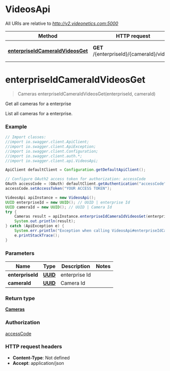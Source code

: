 # VideosApi

All URIs are relative to *http://v2.videonetics.com:5000*

Method | HTTP request | Description
------------- | ------------- | -------------
[**enterpriseIdCameraIdVideosGet**](VideosApi.md#enterpriseIdCameraIdVideosGet) | **GET** /{enterpriseId}/{cameraId}/videos | Get all cameras for a enterprise

<a name="enterpriseIdCameraIdVideosGet"></a>
# **enterpriseIdCameraIdVideosGet**
> Cameras enterpriseIdCameraIdVideosGet(enterpriseId, cameraId)

Get all cameras for a enterprise

List all cameras for a enterprise.

### Example
```java
// Import classes:
//import io.swagger.client.ApiClient;
//import io.swagger.client.ApiException;
//import io.swagger.client.Configuration;
//import io.swagger.client.auth.*;
//import io.swagger.client.api.VideosApi;

ApiClient defaultClient = Configuration.getDefaultApiClient();

// Configure OAuth2 access token for authorization: accessCode
OAuth accessCode = (OAuth) defaultClient.getAuthentication("accessCode");
accessCode.setAccessToken("YOUR ACCESS TOKEN");

VideosApi apiInstance = new VideosApi();
UUID enterpriseId = new UUID(); // UUID | enterprise Id
UUID cameraId = new UUID(); // UUID | Camera Id
try {
    Cameras result = apiInstance.enterpriseIdCameraIdVideosGet(enterpriseId, cameraId);
    System.out.println(result);
} catch (ApiException e) {
    System.err.println("Exception when calling VideosApi#enterpriseIdCameraIdVideosGet");
    e.printStackTrace();
}
```

### Parameters

Name | Type | Description  | Notes
------------- | ------------- | ------------- | -------------
 **enterpriseId** | [**UUID**](.md)| enterprise Id |
 **cameraId** | [**UUID**](.md)| Camera Id |

### Return type

[**Cameras**](Cameras.md)

### Authorization

[accessCode](../README.md#accessCode)

### HTTP request headers

 - **Content-Type**: Not defined
 - **Accept**: application/json

